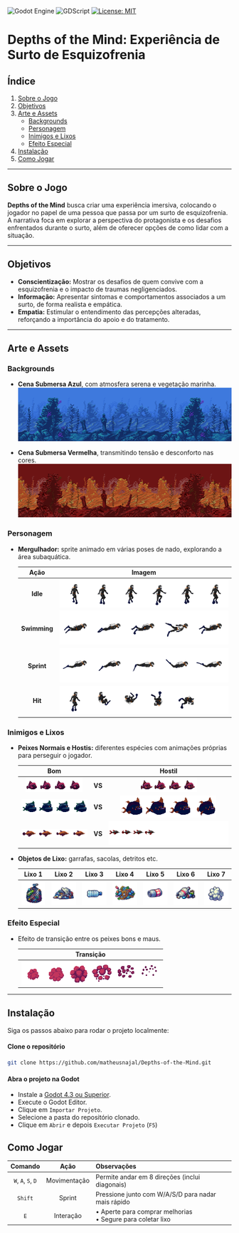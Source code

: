 ![Godot Engine](https://img.shields.io/badge/GODOT-%23FFFFFF.svg?style=for-the-badge&logo=godot-engine) ![GDScript](https://img.shields.io/badge/GDScript-%2374267B.svg?style=for-the-badge&logo=godotengine&logoColor=white) [
    ![License: MIT](https://img.shields.io/badge/License-MIT-yellow.svg)](LICENSE)


# Depths of the Mind: Experiência de Surto de Esquizofrenia

## Índice

1. [Sobre o Jogo](#sobre-o-jogo)  
2. [Objetivos](#objetivos)  
3. [Arte e Assets](#arte-e-assets)  
   - [Backgrounds](#backgrounds)  
   - [Personagem](#personagem)  
   - [Inimigos e Lixos](#inimigos-e-lixos)  
   - [Efeito Especial](#efeito-especial)  
4. [Instalação](#instalação)  
5. [Como Jogar](#como-jogar)  

---

## Sobre o Jogo

**Depths of the Mind** busca criar uma experiência imersiva, colocando o jogador no papel de uma pessoa que passa por um surto de esquizofrenia. A narrativa foca em explorar a perspectiva do protagonista e os desafios enfrentados durante o surto, além de oferecer opções de como lidar com a situação.

---

## Objetivos

- **Conscientização:** Mostrar os desafios de quem convive com a esquizofrenia e o impacto de traumas negligenciados.  
- **Informação:** Apresentar sintomas e comportamentos associados a um surto, de forma realista e empática.  
- **Empatia:** Estimular o entendimento das percepções alteradas, reforçando a importância do apoio e do tratamento.

---

## Arte e Assets

### Backgrounds

- **Cena Submersa Azul**, com atmosfera serena e vegetação marinha.  
  ![Mar Azul](Sprites/Background/Good_ocean.png)

- **Cena Submersa Vermelha**, transmitindo tensão e desconforto nas cores.  
  ![Mar Vermelho](Sprites/Background/Bad_ocean.png)

### Personagem

- **Mergulhador:** sprite animado em várias poses de nado, explorando a área subaquática.

  | Ação       | Imagem                                           |
  |:----------:|:-----------------------------------------------:|
  | **Idle**   | ![Idle](Sprites/Player/Diver_idle.png)           |
  | **Swimming** | ![Swimming](Sprites/Player/Diver_swimming.png) |
  | **Sprint** | ![Sprint](Sprites/Player/Diver_sprint.png)       |
  | **Hit**    | ![Hit](Sprites/Player/Diver_hit.png)             |

### Inimigos e Lixos

- **Peixes Normais e Hostis:** diferentes espécies com animações próprias para perseguir o jogador.

    | **Bom**                                         |     | **Hostil**                                         |
    |:-----------------------------------------------:|:---:|:-----------------------------------------------:|
    | ![Fish1_good](Sprites/Fishes/Good/Fish1_good.png) | **VS** | ![Fish1_bad](Sprites/Fishes/Bad/Fish1_evil.png) |
    | ![Fish2_good](Sprites/Fishes/Good/Fish2_good.png) | **VS** | ![Fish2_bad](Sprites/Fishes/Bad/Fish2_evil.png) |
    | ![Fish3_good](Sprites/Fishes/Good/Fish3_good.png) | **VS** | ![Fish3_bad](Sprites/Fishes/Bad/Fish3_evil.png) |

- **Objetos de Lixo:** garrafas, sacolas, detritos etc.

  | **Lixo 1** | **Lixo 2** | **Lixo 3** | **Lixo 4** | **Lixo 5** | **Lixo 6** | **Lixo 7** |
  |:---------:|:----------:|:----------:|:----------:|:----------:|:----------:|:----------:|
  | ![Lixo1](Sprites/Trash/lixo1.png) | ![Lixo2](Sprites/Trash/lixo2.png) | ![Lixo3](Sprites/Trash/lixo3.png) | ![Lixo4](Sprites/Trash/lixo4.png) | ![Lixo5](Sprites/Trash/lixo5.png) | ![Lixo6](Sprites/Trash/lixo6.png) | ![Lixo7](Sprites/Trash/lixo7.png) |

### Efeito Especial

- Efeito de transição entre os peixes bons e maus.

  | Transição                               |
  |:---------------------------------------:|
  | ![Transition](Sprites/FX/Transition.png) |

---

## Instalação

Siga os passos abaixo para rodar o projeto localmente:

#### Clone o repositório  
```bash
git clone https://github.com/matheusnajal/Depths-of-the-Mind.git
```
#### Abra o projeto na Godot

- Instale a [Godot 4.3 ou Superior](https://godotengine.org/download).
- Execute o Godot Editor.
- Clique em `Importar Projeto`.
- Selecione a pasta do repositório clonado.
- Clique em `Abrir` e depois `Executar Projeto` (`F5`)

## Como Jogar

| Comando      | Ação        | Observações                                                   |
|:------------:|:-----------:|:--------------------------------------------------------------|
| `W`, `A`, `S`, `D`   | Movimentação| Permite andar em 8 direções (inclui diagonais)                |
| `Shift`        | Sprint      | Pressione junto com W/A/S/D para nadar mais rápido                       |
| `E`            | Interação   | • Aperte para comprar melhorias<br>• Segure para coletar lixo |